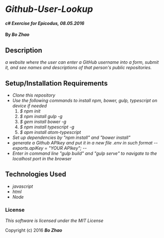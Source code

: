 # _Github-User-Lookup_

#### _c# Exercise for Epicodus, 08.05.2016_

#### By _**Bo Zhao**_

## Description

_a website where the user can enter a GitHub username into a form, submit it, and see names and descriptions of that person's public repositories._

## Setup/Installation Requirements

* _Clone this repository_
* _Use the following commands to install npm, bower, gulp, typescript on device if needed_
  1. _$ npm init_
  2. _$ npm install gulp -g_
  3. _$ gem install bower -g_
  4. _$ npm install typescript -g_
  5. _$ apm install atom-typescript_
* _Set up dependencies by "npm install" and "bower install"_
* _generate a Github APIkey and put it in a new file .env in such format -- exports.apiKey = "YOUR APIkey"; --_
* _Enter in command line "gulp build" and "gulp serve" to navigate to the localhost port in the browser_

## Technologies Used

* _javascript_
* _html_
* _Node_

### License

*This software is licensed under the MIT License*

Copyright (c) 2016 **_Bo Zhao_**
